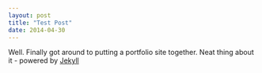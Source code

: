 ```yaml
---
layout: post
title: "Test Post"
date: 2014-04-30
---
```


Well. Finally got around to putting a portfolio site together. Neat thing about it - powered by [Jekyll](http://jekyllrb.com)
